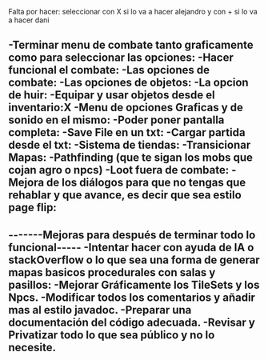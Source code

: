 Falta por hacer: seleccionar con X si lo va a hacer alejandro y con + si lo va a hacer dani

-Terminar menu de combate tanto graficamente como para seleccionar las opciones:
-Hacer funcional el combate:
  -Las opciones de combate:
  -Las opciones de objetos:
  -La opcion de huir:
-Equipar y usar objetos desde el inventario:X
-Menu de opciones Graficas y de sonido en el mismo:
-Poder poner pantalla completa:
-Save File en un txt:
-Cargar partida desde el txt:
-Sistema de tiendas:
-Transicionar Mapas:
-Pathfinding (que te sigan los mobs que cojan agro o npcs)
-Loot fuera de combate:
-Mejora de los diálogos para que no tengas que rehablar y que avance, es decir que sea estilo page flip:
-

-------Mejoras para después de terminar todo lo funcional-----
-Intentar hacer con ayuda de IA o stackOverflow o lo que sea una forma de generar mapas basicos procedurales con salas y pasillos:
-Mejorar Gráficamente los TileSets y los Npcs.
-Modificar todos los comentarios y añadir mas al estilo javadoc.
-Preparar una documentación del código adecuada.
-Revisar y Privatizar todo lo que sea público y no lo necesite.
-
